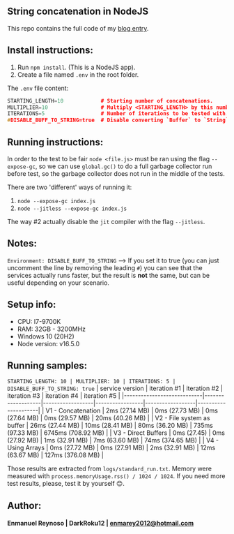 ## String concatenation in NodeJS ##

This repo contains the full code of my [blog entry](https://code.darkroku12.ovh/3-nodejs-string-concatenation/).

## Install instructions:

1) Run `npm install`. (This is a NodeJS app).
2) Create a file named `.env` in the root folder.

The `.env` file content:
```c++
STARTING_LENGTH=10            # Starting number of concatenations.
MULTIPLIER=10                 # Multiply <STARTING_LENGTH> by this number in every iteration. 
ITERATIONS=5                  # Number of iterations to be tested with.
#DISABLE_BUFF_TO_STRING=true  # Disable converting `Buffer` to `String` in `service_v3.js`.
```

## Running instructions:

In order to the test to be fair `node <file.js>` must be ran using the flag `--expose-gc`,
so we can use `global.gc()` to do a full garbage collector run before test, so the garbage collector does not run
in the middle of the tests.

There are two 'different' ways of running it:
1) `node --expose-gc index.js`
2) `node --jitless --expose-gc index.js`

The way #2 actually disable the `jit` compiler with the flag `--jitless`. 

## Notes:

`Environment: DISABLE_BUFF_TO_STRING` --> If you set it to true (you can just uncomment the line by removing the leading `#`) 
you can see that the services actually runs faster, but the result is __not__ the same, but can be useful depending on your scenario.

## Setup info:
- CPU: I7-9700K
- RAM: 32GB - 3200MHz
- Windows 10 (20H2)
- Node version: v16.5.0

## Running samples:

`STARTING_LENGTH: 10 | MULTIPLIER: 10 | ITERATIONS: 5 | DISABLE_BUFF_TO_STRING: true`
| service version            | iteration #1      | iteration #2     | iteration #3    | iteration #4     | iteration #5        |
|----------------------------|-------------------|------------------|-----------------|------------------|---------------------|
| V1 - Concatenation         | 2ms (27.14 MB)    | 0ms  (27.73 MB)  | 0ms (27.64 MB)  | 0ms  (29.57 MB)  | 20ms (40.26 MB)     |
| V2 - File system as buffer | 26ms (27.44 MB)   | 10ms (28.41 MB)  | 80ms (36.20 MB) | 735ms (97.33 MB) | 6745ms  (708.92 MB) |
| V3 - Direct Buffers        | 0ms (27.45)       | 0ms  (27.92 MB)  | 1ms (32.91 MB)  | 7ms  (63.60 MB)  | 74ms (374.65 MB)    |
| V4 - Using Arrays          | 0ms (27.72 MB)    | 0ms  (27.91 MB)  | 2ms (32.91 MB)  | 12ms (63.67 MB)  | 127ms (376.08 MB)   |

Those results are extracted from `logs/standard_run.txt`.
Memory were measured with `process.memoryUsage.rss() / 1024 / 1024`.
If you need more test results, please, test it by yourself 😊.

## Author:
#### Enmanuel Reynoso | DarkRoku12 | enmarey2012@hotmail.com